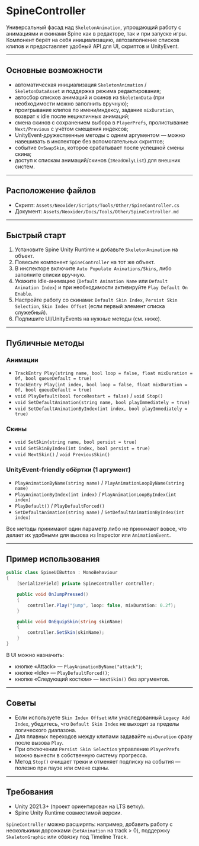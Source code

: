 # SpineController

Универсальный фасад над `SkeletonAnimation`, упрощающий работу с анимациями и скинами Spine как в редакторе, так и при запуске игры. Компонент берёт на себя инициализацию, автозаполнение списков клипов и предоставляет удобный API для UI, скриптов и UnityEvent.

---

## Основные возможности
- автоматическая инициализация `SkeletonAnimation` / `SkeletonDataAsset` и поддержка режима редактирования;
- автосбор списков анимаций и скинов из `SkeletonData` (при необходимости можно заполнить вручную);
- проигрывание клипов по имени/индексу, задание `mixDuration`, возврат к idle после нецикличных анимаций;
- смена скинов с сохранением выбора в `PlayerPrefs`, пролистывание `Next/Previous` с учётом смещения индексов;
- UnityEvent‑дружественные методы с одним аргументом — можно навешивать в инспекторе без вспомогательных скриптов;
- событие `OnSwapSkin`, которое срабатывает после успешной смены скина;
- доступ к спискам анимаций/скинов (`IReadOnlyList`) для внешних систем.

---

## Расположение файлов
- Скрипт: `Assets/Neoxider/Scripts/Tools/Other/SpineController.cs`
- Документ: `Assets/Neoxider/Docs/Tools/Other/SpineController.md`

---

## Быстрый старт
1. Установите Spine Unity Runtime и добавьте `SkeletonAnimation` на объект.
2. Повесьте компонент `SpineController` на тот же объект.
3. В инспекторе включите `Auto Populate Animations/Skins`, либо заполните списки вручную.
4. Укажите idle-анимацию (`Default Animation Name` или `Default Animation Index`) и при необходимости активируйте `Play Default On Enable`.
5. Настройте работу со скинами: `Default Skin Index`, `Persist Skin Selection`, `Skin Index Offset` (если первый элемент списка служебный).
6. Подпишите UI/UnityEvents на нужные методы (см. ниже).

---

## Публичные методы
### Анимации
- `TrackEntry Play(string name, bool loop = false, float mixDuration = 0f, bool queueDefault = true)`
- `TrackEntry Play(int index, bool loop = false, float mixDuration = 0f, bool queueDefault = true)`
- `void PlayDefault(bool forceRestart = false)` / `void Stop()`
- `void SetDefaultAnimation(string name, bool playImmediately = true)`
- `void SetDefaultAnimationByIndex(int index, bool playImmediately = true)`

### Скины
- `void SetSkin(string name, bool persist = true)`
- `void SetSkinByIndex(int index, bool persist = true)`
- `void NextSkin()` / `void PreviousSkin()`

### UnityEvent‑friendly обёртки (1 аргумент)
- `PlayAnimationByName(string name)` / `PlayAnimationLoopByName(string name)`
- `PlayAnimationByIndex(int index)` / `PlayAnimationLoopByIndex(int index)`
- `PlayDefault()` / `PlayDefaultForced()`
- `SetDefaultAnimation(string name)` / `SetDefaultAnimationByIndex(int index)`

Все методы принимают один параметр либо не принимают вовсе, что делает их удобными для вызова из Inspector или `AnimationEvent`.

---

## Пример использования
```csharp
public class SpineUIButton : MonoBehaviour
{
    [SerializeField] private SpineController controller;

    public void OnJumpPressed()
    {
        controller.Play("jump", loop: false, mixDuration: 0.2f);
    }

    public void OnEquipSkin(string skinName)
    {
        controller.SetSkin(skinName);
    }
}
```
В UI можно назначить:
- кнопке «Attack» — `PlayAnimationByName("attack")`;
- кнопке «Idle» — `PlayDefaultForced()`;
- кнопке «Следующий костюм» — `NextSkin()` без аргументов.

---

## Советы
- Если используете `Skin Index Offset` или унаследованный `Legacy Add Index`, убедитесь, что `Default Skin Index` не выходит за пределы логического диапазона.
- Для плавных переходов между клипами задавайте `mixDuration` сразу после вызова `Play`.
- При отключении `Persist Skin Selection` управление `PlayerPrefs` можно вынести в собственную систему прогресса.
- Метод `Stop()` очищает треки и отменяет подписку на события — полезно при паузе или смене сцены.

---

## Требования
- Unity 2021.3+ (проект ориентирован на LTS ветку).
- Spine Unity Runtime совместимой версии.

`SpineController` можно расширять: например, добавить работу с несколькими дорожками (`SetAnimation` на track > 0), поддержку `SkeletonGraphic` или обвязку под Timeline Track.

